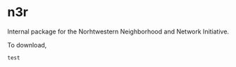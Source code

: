 # n3r

Internal package for the Norhtwestern Neighborhood and Network Initiative. 

To download,

```{r}
test
```

